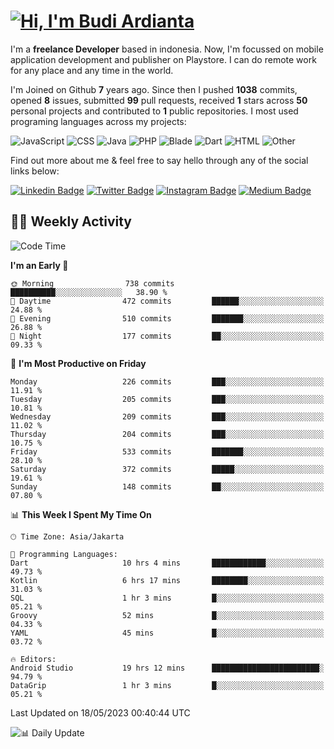 # [![Hi, I'm Budi Ardianta](https://readme-typing-svg.herokuapp.com?size=24&vCenter=true&lines=%F0%9F%91%8B+Hi%2C+I'm+Budi+Ardianta+;%F0%9F%92%BB+Android+And+Web+Developer+)](https://git.io/typing-svg)

I'm a **freelance Developer** based in indonesia. Now, I'm focussed on mobile application development and publisher on Playstore. I can do remote work for any place and any time in the world.

I'm Joined on Github **7** years ago. Since then I pushed **1038** commits, opened **8** issues, submitted **99** pull requests, received **1** stars across **50** personal projects and contributed to **1** public repositories.
I most used programing languages across my projects:

![JavaScript](https://img.shields.io/badge/-JavaScript-%23f1e05a?style=flat&logo=JavaScript&logoColor=white)
![CSS](https://img.shields.io/badge/-CSS-%23563d7c?style=flat&logo=CSS&logoColor=white)
![Java](https://img.shields.io/badge/-Java-%23b07219?style=flat&logo=Java&logoColor=white)
![PHP](https://img.shields.io/badge/-PHP-%234F5D95?style=flat&logo=PHP&logoColor=white)
![Blade](https://img.shields.io/badge/-Blade-%23f7523f?style=flat&logo=Blade&logoColor=white)
![Dart](https://img.shields.io/badge/-Dart-%2300B4AB?style=flat&logo=Dart&logoColor=white)
![HTML](https://img.shields.io/badge/-HTML-%23e34c26?style=flat&logo=HTML&logoColor=white)
![Other](https://img.shields.io/badge/-Other-%23ededed?style=flat&logo=Other&logoColor=white)

Find out more about me & feel free to say hello through any of the social links below:

[![Linkedin Badge](https://img.shields.io/badge/-budiardianata-blue?style=flat&logo=Linkedin&logoColor=white&link=https://www.linkedin.com/in/budiardianata/)](https://www.linkedin.com/in/budiardianata/)
[![Twitter Badge](https://img.shields.io/badge/-budiardianata-%231DA1F2.svg?style=flat&logo=twitter&logoColor=white&link=https://www.twitter.com/budiardianata)](https://www.linkedin.com/in/budiardianata/)
[![Instagram Badge](https://img.shields.io/badge/-budiardianata-purple?style=flat&logo=instagram&logoColor=white&link=https://instagram.com/budiardianata/)](https://instagram.com/budiardianata)
[![Medium Badge](https://img.shields.io/badge/-@budiardianata-%2312100E.svg?style=flat&logo=Medium&logoColor=white&link=https://medium.com/@budiardianata/)](https://medium.com/@budiardianata)

## 👨‍💻 Weekly Activity
<!--START_SECTION:waka-->
![Code Time](http://img.shields.io/badge/Code%20Time-1%2C705%20hrs%2052%20mins-blue)

**I'm an Early 🐤** 

```text
🌞 Morning                738 commits         ██████████░░░░░░░░░░░░░░░   38.90 % 
🌆 Daytime                472 commits         ██████░░░░░░░░░░░░░░░░░░░   24.88 % 
🌃 Evening                510 commits         ███████░░░░░░░░░░░░░░░░░░   26.88 % 
🌙 Night                  177 commits         ██░░░░░░░░░░░░░░░░░░░░░░░   09.33 % 
```
📅 **I'm Most Productive on Friday** 

```text
Monday                   226 commits         ███░░░░░░░░░░░░░░░░░░░░░░   11.91 % 
Tuesday                  205 commits         ███░░░░░░░░░░░░░░░░░░░░░░   10.81 % 
Wednesday                209 commits         ███░░░░░░░░░░░░░░░░░░░░░░   11.02 % 
Thursday                 204 commits         ███░░░░░░░░░░░░░░░░░░░░░░   10.75 % 
Friday                   533 commits         ███████░░░░░░░░░░░░░░░░░░   28.10 % 
Saturday                 372 commits         █████░░░░░░░░░░░░░░░░░░░░   19.61 % 
Sunday                   148 commits         ██░░░░░░░░░░░░░░░░░░░░░░░   07.80 % 
```


📊 **This Week I Spent My Time On** 

```text
🕑︎ Time Zone: Asia/Jakarta

💬 Programming Languages: 
Dart                     10 hrs 4 mins       ████████████░░░░░░░░░░░░░   49.73 % 
Kotlin                   6 hrs 17 mins       ████████░░░░░░░░░░░░░░░░░   31.03 % 
SQL                      1 hr 3 mins         █░░░░░░░░░░░░░░░░░░░░░░░░   05.21 % 
Groovy                   52 mins             █░░░░░░░░░░░░░░░░░░░░░░░░   04.33 % 
YAML                     45 mins             █░░░░░░░░░░░░░░░░░░░░░░░░   03.72 % 

🔥 Editors: 
Android Studio           19 hrs 12 mins      ████████████████████████░   94.79 % 
DataGrip                 1 hr 3 mins         █░░░░░░░░░░░░░░░░░░░░░░░░   05.21 % 
```


 Last Updated on 18/05/2023 00:40:44 UTC
<!--END_SECTION:waka-->

![📊 Daily Update](https://github.com/budiardianata/budiardianata/actions/workflows/update-activity.yml/badge.svg)
